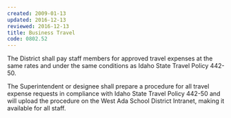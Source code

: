 ```yaml
---
created: 2009-01-13
updated: 2016-12-13
reviewed: 2016-12-13
title: Business Travel
code: 0802.52
---
```



The District shall pay staff members for approved travel expenses at the same rates and under the same conditions as Idaho State Travel Policy 442-50.

The Superintendent or designee shall prepare a procedure for all travel expense requests in compliance with Idaho State Travel Policy 442-50 and will upload the procedure on the West Ada School District Intranet, making it available for all staff.
